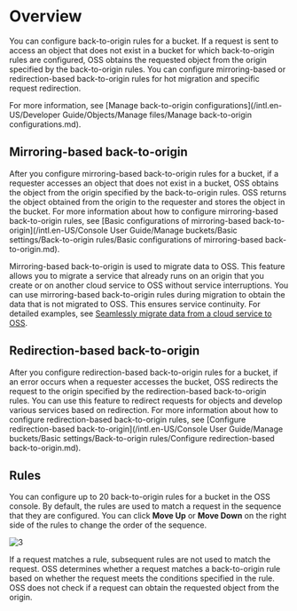 # Overview

You can configure back-to-origin rules for a bucket. If a request is sent to access an object that does not exist in a bucket for which back-to-origin rules are configured, OSS obtains the requested object from the origin specified by the back-to-origin rules. You can configure mirroring-based or redirection-based back-to-origin rules for hot migration and specific request redirection.

For more information, see [Manage back-to-origin configurations](/intl.en-US/Developer Guide/Objects/Manage files/Manage back-to-origin configurations.md).

## Mirroring-based back-to-origin

After you configure mirroring-based back-to-origin rules for a bucket, if a requester accesses an object that does not exist in a bucket, OSS obtains the object from the origin specified by the back-to-origin rules. OSS returns the object obtained from the origin to the requester and stores the object in the bucket. For more information about how to configure mirroring-based back-to-origin rules, see [Basic configurations of mirroring-based back-to-origin](/intl.en-US/Console User Guide/Manage buckets/Basic settings/Back-to-origin rules/Basic configurations of mirroring-based back-to-origin.md).

Mirroring-based back-to-origin is used to migrate data to OSS. This feature allows you to migrate a service that already runs on an origin that you create or on another cloud service to OSS without service interruptions. You can use mirroring-based back-to-origin rules during migration to obtain the data that is not migrated to OSS. This ensures service continuity. For detailed examples, see [Seamlessly migrate data from a cloud service to OSS]().

## Redirection-based back-to-origin

After you configure redirection-based back-to-origin rules for a bucket, if an error occurs when a requester accesses the bucket, OSS redirects the request to the origin specified by the redirection-based back-to-origin rules. You can use this feature to redirect requests for objects and develop various services based on redirection. For more information about how to configure redirection-based back-to-origin rules, see [Configure redirection-based back-to-origin](/intl.en-US/Console User Guide/Manage buckets/Basic settings/Back-to-origin rules/Configure redirection-based back-to-origin.md).

## Rules

You can configure up to 20 back-to-origin rules for a bucket in the OSS console. By default, the rules are used to match a request in the sequence that they are configured. You can click **Move Up** or **Move Down** on the right side of the rules to change the order of the sequence.

![3](https://static-aliyun-doc.oss-accelerate.aliyuncs.com/assets/img/en-US/6772542261/p270031.jpg)

If a request matches a rule, subsequent rules are not used to match the request. OSS determines whether a request matches a back-to-origin rule based on whether the request meets the conditions specified in the rule. OSS does not check if a request can obtain the requested object from the origin.

